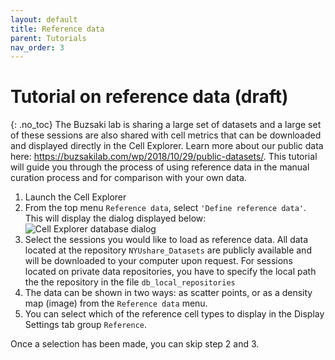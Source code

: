 ```yaml
---
layout: default
title: Reference data
parent: Tutorials
nav_order: 3
---
```

# Tutorial on reference data (draft)
{: .no_toc}
The Buzsaki lab is sharing a large set of datasets and a large set of these sessions are also shared with cell metrics that can be downloaded and displayed directly in the Cell Explorer. Learn more about our public data here: https://buzsakilab.com/wp/2018/10/29/public-datasets/. This tutorial will guide you through the process of using reference data in the manual curation process and for comparison with your own data.

1. Launch the Cell Explorer
2. From the top menu `Reference data`, select `'Define reference data'`. This will display the dialog displayed below:
![Cell Explorer database dialog](https://buzsakilab.com/wp/wp-content/uploads/2019/11/Cell-Explorer-database-dialog-1.png)
3. Select the sessions you would like to load as reference data. All data located at the repository `NYUshare_Datasets` are publicly available and will be downloaded to your computer upon request. For sessions located on private data repositories, you have to specify the local path the the repository in the file `db_local_repositories`
4. The data can be shown in two ways: as scatter points, or as a density map (image) from the `Reference data` menu.
5. You can select which of the reference cell types to display in the Display Settings tab group `Reference`.

Once a selection has been made, you can skip step 2 and 3.

